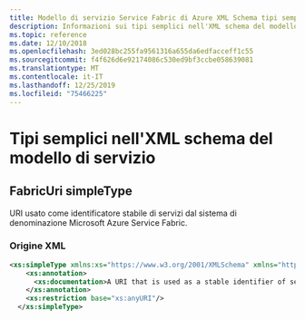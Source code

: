 ```yaml
---
title: Modello di servizio Service Fabric di Azure XML Schema tipi semplici
description: Informazioni sui tipi semplici nell'XML schema del modello di servizio Service Fabric.
ms.topic: reference
ms.date: 12/10/2018
ms.openlocfilehash: 3ed028bc255fa9561316a655da6edfacceff1c55
ms.sourcegitcommit: f4f626d6e92174086c530ed9bf3ccbe058639081
ms.translationtype: MT
ms.contentlocale: it-IT
ms.lasthandoff: 12/25/2019
ms.locfileid: "75466225"
---
```

<!-- This article was generated by the Python script found in the service-fabric-service-model-schema.md file -->

# <a name="service-model-xml-schema-simple-types"></a>Tipi semplici nell'XML schema del modello di servizio

## <a name="fabricuri-simpletype"></a>FabricUri simpleType
URI usato come identificatore stabile di servizi dal sistema di denominazione Microsoft Azure Service Fabric. 

### <a name="xml-source"></a>Origine XML
```xml
<xs:simpleType xmlns:xs="https://www.w3.org/2001/XMLSchema" xmlns="http://schemas.microsoft.com/2011/01/fabric" name="FabricUri">
    <xs:annotation>
      <xs:documentation>A URI that is used as a stable identifier of services by Microsoft Azure Service Fabric Naming system. </xs:documentation>
    </xs:annotation>
    <xs:restriction base="xs:anyURI"/>
  </xs:simpleType>
  
```
